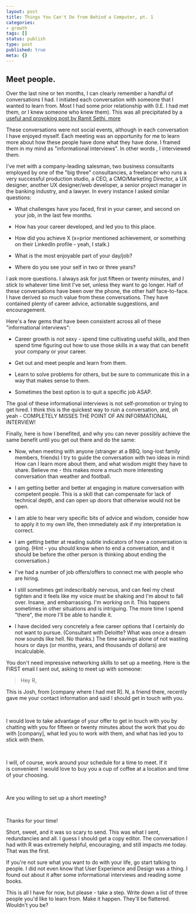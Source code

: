```yaml
---
layout: post
title: Things You Can't Do from Behind a Computer, pt. 1
categories:
- growth
tags: []
status: publish
type: post
published: true
meta: {}
---
```



## Meet people.



Over the last nine or ten months, I can clearly remember a handful of conversations I had. I initiated each conversation with someone that I wanted to learn from. Most I had some prior relationship with (I.E. I had met them, or I knew someone who knew them). This was all precipitated by a 
[useful and provoking post by Ramit Sethi.
more](http://www.iwillteachyoutoberich.com/blog/video-how-to-use-natural-networking-to-connect-with-anyone/)



These conversations were not social events, although in each conversation I have enjoyed myself. Each meeting was an opportunity for me to learn more about how these people have done what they have done. I framed them in my mind as "informational interviews". In other words
, I interviewed them.



I've met with a company-leading salesman, two business consultants employed by one of the "big three" consultancies, a freelancer who runs a very successful production studio, a CEO, a CMO/Marketing Director, a UX designer, another UX designer/web developer, a senior project manager in the banking industry, and a lawyer. In every instance I asked similar questions:


* What challenges have you faced, first in your career, and second on your job, in the last few months.


* How has your career developed, and led you to this place.


* How did you achieve X (x=prior mentioned achievement, or something on their LinkedIn profile - yeah, I stalk.)


* What is the most enjoyable part of your day/job?


* Where do you see your self in two or three years?


I ask more questions. I always ask for just fifteen or twenty minutes, and I stick to whatever time limit I've set, unless they want to go longer. Half of these conversations have been over the phone, the other half face-to-face. I have derived so much value from these conversations. They have contained plenty of career advice, actionable suggestions, and encouragement.



Here's a few gems that have been consistent across all of these "informational interviews":


* Career growth is not sexy - spend time cultivating useful skills, and then spend time figuring out 
how to use those skills in a way that can benefit your company or your career.


* Get out and meet people and learn from them.


* Learn to solve problems for others, 
but be sure to communicate this in a way that makes sense to them.


* Sometimes the best option is to quit a specific job ASAP.


The goal of these informational interviews is 
not self-promotion or trying to get hired. I think this is the quickest way to ruin a conversation, and, oh yeah - COMPLETELY MISSES THE POINT OF AN INFORMATIONAL INTERVIEW!



Finally, here is how I benefited, and why you can never possibly achieve the same benefit until you get out there and do the same:


* Now, when meeting with 
anyone (stranger at a BBQ, long-lost family members, friends) I try to guide the conversation with two ideas in mind: How can I learn more about them, and what wisdom might they have to share. Believe me - this makes more a much more interesting conversation than weather and football.


* I am getting better and better at engaging in mature conversation with competent people. 
This is a skill that can compensate for lack of technical depth, and can open up doors that otherwise would not be open.


* I am able to hear very specific bits of advice and wisdom, consider how to apply it to my own life, then immediately ask if my interpretation is correct.


* I am getting better at reading subtle indicators of how a conversation is going. (Hint - you should know when to end a conversation, and it should be 
before the other person is thinking about ending the conversation.)


* I've had a number of job offers/offers to connect me with people who are hiring.


* I still sometimes get indescribably nervous, and can feel my chest tighten and it feels like my voice must be shaking and I'm about to fall over. Insane, and embarrassing. I'm working on it. This happens sometimes in other situations and is intriguing. The more time I spend "there", the more I'll be able to handle it.


* I have decided very concretely a few career options that I certainly do 
not want to pursue. (Consultant with Deloitte? What was once a dream now sounds like hell. No thanks.) The time savings 
alone of not wasting hours or days (or months, years, and thousands of dollars) are incalculable.


You don't need impressive networking skills to set up a meeting. Here is the FIRST email I sent out, asking to meet up with someone:


>Hey R, 


This is Josh, from [company where I had met R]. N, a friend there, recently gave me your contact information and said I should get in touch with you. 

 

I would love to take advantage of your offer to get in touch with you by chatting with you for fifteen or twenty minutes about the work that you do with [company], what led you to work with them, and what has led you to stick with them. 

 

I will, of course, work around your schedule for a time to meet. If it is convenient  I would love to buy you a cup of coffee at a location and time of your choosing. 

 

Are you willing to set up a short meeting?

 

Thanks for your time!



Short, sweet, and it was so scary to send. This was what I sent, redundancies and all. I guess I should get a copy editor. The conversation I had with R was extremely helpful, encouraging, and still impacts me today. That was the first.



If you're not sure what you want to do with your life, go start talking to people. I did not even know that User Experience and Design was a thing. I found out about it after some informational interviews and reading some books.



This is all I have for now, but please - take a step. Write down a list of three people you'd like to learn from. Make it happen. They'll be flattered. Wouldn't you be?
